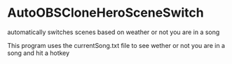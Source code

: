 # AutoOBSCloneHeroSceneSwitch
automatically switches scenes based on weather or not you are in a song


This program uses the currentSong.txt file to see wether or not you are in a song and hit a hotkey
